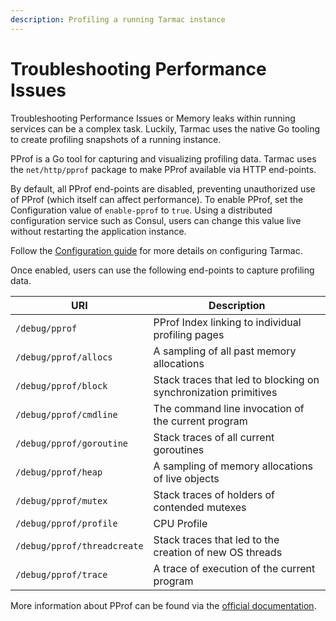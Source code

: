 ```yaml
---
description: Profiling a running Tarmac instance
---
```


# Troubleshooting Performance Issues

Troubleshooting Performance Issues or Memory leaks within running services can be a complex task. Luckily, Tarmac uses the native Go tooling to create profiling snapshots of a running instance.

PProf is a Go tool for capturing and visualizing profiling data. Tarmac uses the `net/http/pprof` package to make PProf available via HTTP end-points.

By default, all PProf end-points are disabled, preventing unauthorized use of PProf (which itself can affect performance). To enable PProf, set the Configuration value of `enable-pprof` to `true`. Using a distributed configuration service such as Consul, users can change this value live without restarting the application instance.

Follow the [Configuration guide](configuration.md) for more details on configuring Tarmac.

Once enabled, users can use the following end-points to capture profiling data.

| URI | Description |
|---- | ----------- |
| `/debug/pprof` | PProf Index linking to individual profiling pages |
| `/debug/pprof/allocs` | A sampling of all past memory allocations |
| `/debug/pprof/block` | Stack traces that led to blocking on synchronization primitives |
| `/debug/pprof/cmdline` | The command line invocation of the current program |
| `/debug/pprof/goroutine` | Stack traces of all current goroutines |
| `/debug/pprof/heap` | A sampling of memory allocations of live objects |
| `/debug/pprof/mutex` | Stack traces of holders of contended mutexes |
| `/debug/pprof/profile` | CPU Profile |
| `/debug/pprof/threadcreate` | Stack traces that led to the creation of new OS threads |
| `/debug/pprof/trace` | A trace of execution of the current program |

More information about PProf can be found via the [official documentation](https://pkg.go.dev/net/http/pprof).

